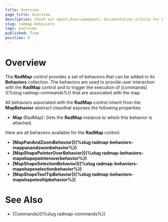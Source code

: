 ```yaml
---
title: Overview
page_title: Overview
description: Check our &quot;Overview&quot; documentation article for RadMap for UWP control.
slug: radmap-behaviors
tags: overview
published: True
position: 0
---
```


# Overview

Tha **RadMap** control provides a set of behaviors that can be added to its **Behaviors** collection. The behaviors are used to provide user interaction with the **RadMap** control and to trigger the execution of [commands]({%slug radmap-commands%}) that are associated with the map.

All behaviors associated with the **RadMap** control inherit from the **MapBehavior** abstract classthat exposes the following properties:

* **Map** (RadMap): Gets the **RadMap** instance to which this behavior is attached.

Here are all behaviors available for the **RadMap** control:

* **[MapPanAndZoomBehavior]({%slug radmap-behaviors-mappanandzoombehavior%})**
* **[MapShapePointerOverBehavior]({%slug radmap-behaviors-mapshapepointeroverbehavior%})**
* **[MapShapeSelectionBehavior]({%slug radmap-behaviors-mapshapeselectionbehavior%})**
* **[MapShapeToolTipBehavior]({%slug radmap-behaviors-mapshapetooltipbehavior%})**

# See Also

 * [Commands]({%slug radmap-commands%})
